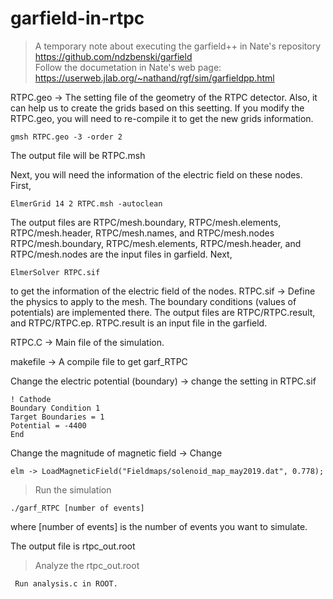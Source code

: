 # garfield-in-rtpc

> A temporary note about executing the garfield++ in Nate's repository https://github.com/ndzbenski/garfield  
> Follow the documetation in Nate's web page: https://userweb.jlab.org/~nathand/rgf/sim/garfieldpp.html

RTPC.geo  -> The setting file of the geometry of the RTPC detector. Also, it can help us to create the grids based on this seetting. 
If you modify the RTPC.geo, you will need to re-compile it to get the new grids information. 

    gmsh RTPC.geo -3 -order 2
The output file will be RTPC.msh

Next, you will need the information of the electric field on these nodes. 
First, 

    ElmerGrid 14 2 RTPC.msh -autoclean
  
The output files are RTPC/mesh.boundary, RTPC/mesh.elements, RTPC/mesh.header, RTPC/mesh.names, and RTPC/mesh.nodes 
RTPC/mesh.boundary, RTPC/mesh.elements, RTPC/mesh.header, and RTPC/mesh.nodes are the input files in garfield.
Next, 

    ElmerSolver RTPC.sif
to get the information of the electric field of the nodes. 
RTPC.sif  -> Define the physics to apply to the mesh. The boundary conditions (values of potentials) are implemented there.
The output files are RTPC/RTPC.result, and RTPC/RTPC.ep. RTPC.result is an input file in the garfield. 
  
RTPC.C -> Main file of the simulation. 

makefile -> A compile file to get garf_RTPC

Change the electric potential (boundary) -> change the setting in RTPC.sif

    ! Cathode
    Boundary Condition 1
    Target Boundaries = 1
    Potential = -4400
    End
 
Change the magnitude of magnetic field -> Change 

    elm -> LoadMagneticField("Fieldmaps/solenoid_map_may2019.dat", 0.778); 
  
  
> Run the simulation 

    ./garf_RTPC [number of events] 
  where [number of events] is the number of events you want to simulate.
  
  The output file is rtpc_out.root
  
  > Analyze the rtpc_out.root
  
     Run analysis.c in ROOT. 
     
  
